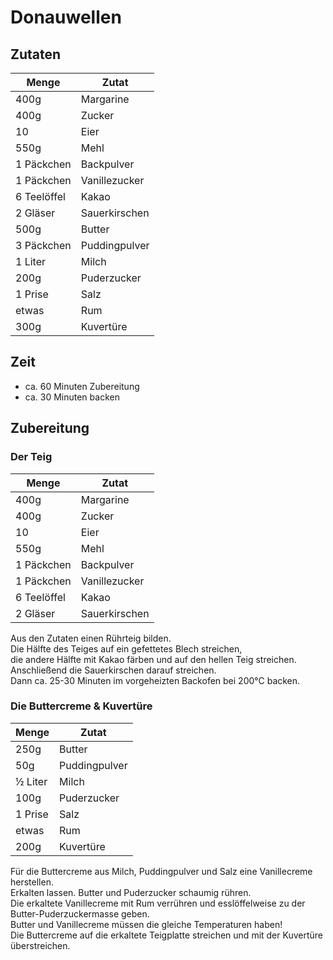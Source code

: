 # Donauwellen

## Zutaten

|Menge      |Zutat        |
|-----------|-------------|
|400g       |Margarine    |
|400g       |Zucker       |
|10         |Eier         |
|550g       |Mehl         |
|1 Päckchen |Backpulver   |
|1 Päckchen |Vanillezucker|
|6 Teelöffel|Kakao        |
|2 Gläser   |Sauerkirschen|
|500g       |Butter       |
|3 Päckchen |Puddingpulver|
|1 Liter    |Milch        |
|200g       |Puderzucker  |
|1 Prise    |Salz         |
|etwas      |Rum          |
|300g       |Kuvertüre    |

## Zeit

* ca. 60 Minuten Zubereitung
* ca. 30 Minuten backen

## Zubereitung

### Der Teig

|Menge      |Zutat        |
|-----------|-------------|
|400g       |Margarine    |
|400g       |Zucker       |
|10         |Eier         |
|550g       |Mehl         |
|1 Päckchen |Backpulver   |
|1 Päckchen |Vanillezucker|
|6 Teelöffel|Kakao        |
|2 Gläser   |Sauerkirschen|

Aus den Zutaten einen Rührteig bilden.  
Die Hälfte des Teiges auf ein gefettetes Blech streichen,  
die andere Hälfte mit Kakao färben und auf den hellen Teig streichen.  
Anschließend die Sauerkirschen darauf streichen.  
Dann ca. 25-30 Minuten im vorgeheizten Backofen bei 200°C backen.

### Die Buttercreme & Kuvertüre

|Menge      |Zutat        |
|-----------|-------------|
|250g       |Butter       |
|50g        |Puddingpulver|
|½ Liter    |Milch        |
|100g       |Puderzucker  |
|1 Prise    |Salz         |
|etwas      |Rum          |
|200g       |Kuvertüre    |

Für die Buttercreme aus Milch, Puddingpulver und Salz eine Vanillecreme herstellen.  
Erkalten lassen. Butter und Puderzucker schaumig rühren.  
Die erkaltete Vanillecreme mit Rum verrühren und esslöffelweise zu der Butter-Puderzuckermasse geben.  
Butter und Vanillecreme müssen die gleiche Temperaturen haben!  
Die Buttercreme auf die erkaltete Teigplatte streichen und mit der Kuvertüre überstreichen.
